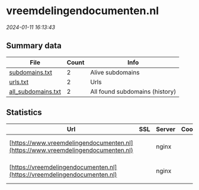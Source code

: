 # vreemdelingendocumenten.nl
*2024-01-11 16:13:43*
## Summary data
| File       | Count | Info |
|------------|-------|------|
|[subdomains.txt](/data/vreemdelingendocumenten.nl/subdomains.txt)|2|Alive subdomains|
|[urls.txt](/data/vreemdelingendocumenten.nl/urls.txt)|2|Urls|
|[all_subdomains.txt](/data/vreemdelingendocumenten.nl/all_subdomains.txt)|2|All found subdomains (history)|
## Statistics
| Url | SSL | Server | Cookie | HSTS | CSP | XFO | XXP | RP | Tech |Title |
|------------|-------|------|------|------|------|------|------|------|------|------|
|[https://www.vreemdelingendocumenten.nl](https://www.vreemdelingendocumenten.nl)| |nginx| |:white_check_mark: |:warning: |:white_check_mark: |:white_check_mark: |:white_check_mark: |HSTS Nginx|301 Moved Perman...|
|[https://vreemdelingendocumenten.nl](https://vreemdelingendocumenten.nl)| |nginx| |:white_check_mark: |:warning: |:white_check_mark: |:white_check_mark: |:white_check_mark: |HSTS Nginx|301 Moved Perman...|